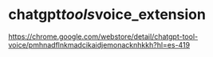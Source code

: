# c h a t g p t _ t o o l s _ v o i c e _ e x t e n s i o n 


https://chrome.google.com/webstore/detail/chatgpt-tool-voice/pmhnadflnkmadcikaidjemonacknhkkh?hl=es-419
 
 
